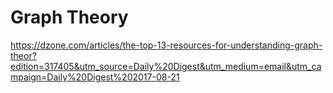# Graph Theory

https://dzone.com/articles/the-top-13-resources-for-understanding-graph-theor?edition=317405&utm_source=Daily%20Digest&utm_medium=email&utm_campaign=Daily%20Digest%202017-08-21

